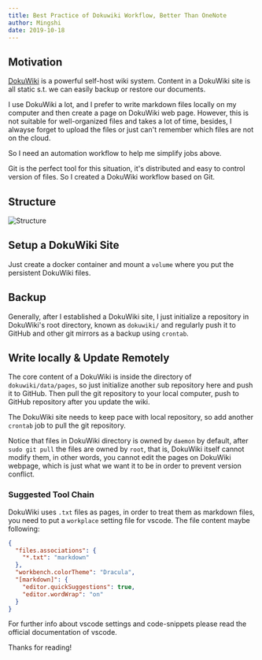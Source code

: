 ```yaml
---
title: Best Practice of Dokuwiki Workflow, Better Than OneNote
author: Mingshi
date: 2019-10-18
---
```


## Motivation

[DokuWiki](https://www.dokuwiki.org/dokuwiki) is a powerful self-host wiki system. Content in a DokuWiki site is all static s.t. we can easily backup or restore our documents.

I use DokuWiki a lot, and I prefer to write markdown files locally on my computer and then create a page on DokuWiki web page.
However, this is not suitable for well-organized files and takes a lot of time, besides, I alwayse forget to upload the files or just can't remember which files are not on the cloud.

So I need an automation workflow to help me simplify jobs above.

Git is the perfect tool for this situation, it's distributed and easy to control version of files. So I created a DokuWiki workflow based on Git.

## Structure

![Structure](https://latina-1253549750.cos.ap-shanghai.myqcloud.com/essay/imgs/20191018191649.png)

## Setup a DokuWiki Site

Just create a docker container and mount a `volume` where you put the persistent DokuWiki files.

## Backup

Generally, after I established a DokuWiki site, I just initialize a repository in DokuWiki's root directory, known as `dokuwiki/` and regularly push it to GitHub and other git mirrors as a backup using `crontab`.

## Write locally & Update Remotely

The core content of a DokuWiki is inside the directory of `dokuwiki/data/pages`, so just initialize another sub repository here and push it to GitHub. Then pull the git repository to your local computer, push to GitHub repository after you update the wiki.

The DokuWiki site needs to keep pace with local repository, so add another `crontab` job to pull the git repository.

Notice that files in DokuWiki directory is owned by `daemon` by default, after `sudo git pull` the files are owned by `root`, that is, DokuWiki itself cannot modify them, in other words, you cannot edit the pages on DokuWiki webpage, which is just what we want it to be in order to prevent version conflict.

### Suggested Tool Chain

DokuWiki uses `.txt` files as pages, in order to treat them as markdown files, you need to put a `workplace` setting file for vscode. The file content maybe following:

```json
{
  "files.associations": {
    "*.txt": "markdown"
  },
  "workbench.colorTheme": "Dracula",
  "[markdown]": {
    "editor.quickSuggestions": true,
    "editor.wordWrap": "on"
  }
}
```

For further info about vscode settings and code-snippets please read the official documentation of vscode.

Thanks for reading!
